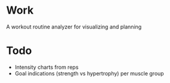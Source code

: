 # Work

A workout routine analyzer for visualizing and planning

# Todo

- Intensity charts from reps
- Goal indications (strength vs hypertrophy) per muscle group
